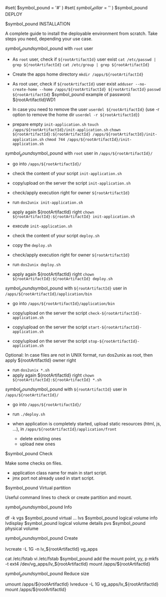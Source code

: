 #set( $symbol_pound = '#' )
#set( $symbol_dollar = '$' )
$symbol_pound DEPLOY


$symbol_pound INSTALLATION

A complete guide to install the deployable environment from scratch. 
Take steps you need, depending your use case.



$symbol_pound$symbol_pound with `root` user

* As `root` user, check if `${rootArtifactId}` user exist
`cat /etc/passwd | grep ${rootArtifactId}`
`cat /etc/group | grep ${rootArtifactId}`

* Create the apps home directory
`mkdir /apps/${rootArtifactId}`

* As root user, check if `${rootArtifactId}` user exist
`adduser --no-create-home --home /apps/${rootArtifactId} ${rootArtifactId}`
`passwd ${rootArtifactId}` $symbol_pound example of password: ${rootArtifactId}WD1

* In case you need to remove the user
`userdel ${rootArtifactId}`
(use -r option to remove the home dir `userdel -r ${rootArtifactId}`)

* prepare empty `init-application.sh`
`touch /apps/${rootArtifactId}/init-application.sh`
`chown ${rootArtifactId}:${rootArtifactId} /apps/${rootArtifactId}/init-application.sh`
`chmod 744 /apps/${rootArtifactId}/init-application.sh`



$symbol_pound$symbol_pound with `root` user in `/apps/${rootArtifactId}/`

- go into `/apps/${rootArtifactId}/`
- check the content of your script `init-application.sh`
- copy/upload on the server the script `init-application.sh`
- check/apply execution right for owner `${rootArtifactId}`
- run `dos2unix init-application.sh`
- apply again ${rootArtifactId} right `chown ${rootArtifactId}:${rootArtifactId} init-application.sh`
- execute `init-application.sh`

- check the content of your script `deploy.sh`
- copy the `deploy.sh`
- check/apply execution right for owner `${rootArtifactId}`
- run `dos2unix deploy.sh`
- apply again ${rootArtifactId} right `chown ${rootArtifactId}:${rootArtifactId} deploy.sh`



$symbol_pound$symbol_pound with `${rootArtifactId}` user in `/apps/${rootArtifactId}/application/bin`

- go into `/apps/${rootArtifactId}/application/bin`

- copy/upload on the server the script `check-${rootArtifactId}-application.sh`
- copy/upload on the server the script `start-${rootArtifactId}-application.sh`
- copy/upload on the server the script `stop-${rootArtifactId}-application.sh`

Optional: In case files are not in UNIX format, run dos2unix as root, then apply ${rootArtifactId} owner right
- run `dos2unix *.sh`
- apply again ${rootArtifactId} right `chown ${rootArtifactId}:${rootArtifactId} *.sh`



$symbol_pound$symbol_pound with `${rootArtifactId}` user in `/apps/${rootArtifactId}/`

- go into `/apps/${rootArtifactId}/`
- run `./deploy.sh`

- when application is completely started, upload static resources (html, js, ...), in `/apps/${rootArtifactId}/application/front`
	- delete existing ones
	- upload new ones

$symbol_pound Check

Make some checks on files.

- application class name for main in start script.
- jmx port not already used in start script.


$symbol_pound Virtual partition

Useful command lines to check or create partition and mount.

$symbol_pound$symbol_pound Info

df -k
vgs    $symbol_pound virtual ...
lvs    $symbol_pound logical volume info
lvdisplay    $symbol_pound logical volume details
pvs          $symbol_pound physical volume

$symbol_pound$symbol_pound Create

lvcreate -L 1G -n lv_${rootArtifactId} vg_apps

cat /etc/fstab
vi /etc/fstab    $symbol_pound add the mount point, yy, p
mkfs -t ext4 /dev/vg_apps/lv_${rootArtifactId}
mount /apps/${rootArtifactId}

$symbol_pound$symbol_pound Reduce size

umount /apps/${rootArtifactId}
lvreduce -L 1G vg_apps/lv_${rootArtifactId}
mount /apps/${rootArtifactId}


